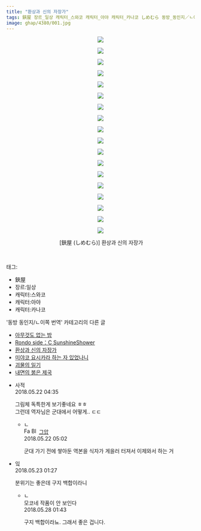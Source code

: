 ```yaml
---
title: "환상과 신의 자장가"
tags: 鋏屋 장르_일상 캐릭터_스와코 캐릭터_아야 캐릭터_카나코 しめむら 동방_동인지／ㄴ이쪽_번역
image: ghap/4380/001.jpg
---
```

<div class="article">
<p style="text-align: center; clear: none; float: none;"><img src="{{ site.nasurl }}/ghap/4380/001.jpg"/></p>
<p style="text-align: center; clear: none; float: none;"><img src="{{ site.nasurl }}/ghap/4380/002.jpg"/></p>
<p style="text-align: center; clear: none; float: none;"><img src="{{ site.nasurl }}/ghap/4380/003.jpg"/></p>
<p style="text-align: center; clear: none; float: none;"><img src="{{ site.nasurl }}/ghap/4380/004.jpg"/></p>
<p style="text-align: center; clear: none; float: none;"><img src="{{ site.nasurl }}/ghap/4380/005.jpg"/></p>
<p style="text-align: center; clear: none; float: none;"><img src="{{ site.nasurl }}/ghap/4380/006.jpg"/></p>
<p style="text-align: center; clear: none; float: none;"><img src="{{ site.nasurl }}/ghap/4380/007.jpg"/></p>
<p style="text-align: center; clear: none; float: none;"><img src="{{ site.nasurl }}/ghap/4380/008.jpg"/></p>
<p style="text-align: center; clear: none; float: none;"><img src="{{ site.nasurl }}/ghap/4380/009.jpg"/></p>
<p style="text-align: center; clear: none; float: none;"><img src="{{ site.nasurl }}/ghap/4380/010.jpg"/></p>
<p style="text-align: center; clear: none; float: none;"><img src="{{ site.nasurl }}/ghap/4380/011.jpg"/></p>
<p style="text-align: center; clear: none; float: none;"><img src="{{ site.nasurl }}/ghap/4380/012.jpg"/></p>
<p style="text-align: center; clear: none; float: none;"><img src="{{ site.nasurl }}/ghap/4380/013.jpg"/></p>
<p style="text-align: center; clear: none; float: none;"><img src="{{ site.nasurl }}/ghap/4380/014.jpg"/></p>
<p style="text-align: center; clear: none; float: none;"><img src="{{ site.nasurl }}/ghap/4380/015.jpg"/></p>
<p style="text-align: center; clear: none; float: none;"><img src="{{ site.nasurl }}/ghap/4380/016.jpg"/></p>
<p style="text-align: center; clear: none; float: none;"><img src="{{ site.nasurl }}/ghap/4380/017.jpg"/></p>
<p style="text-align: center; clear: none; float: none;"><img src="{{ site.nasurl }}/ghap/4380/018.jpg"/></p>
<p style="text-align: center; clear: none; float: none;"> [鋏屋 (しめむら)] 환상과 신의 자장가</p>
<p><br/></p>
</div><div class="tagTrail">
<p>태그: </p>
<ul>
<li>鋏屋</li>
<li>장르:일상</li>
<li>캐릭터:스와코</li>
<li>캐릭터:아야</li>
<li>캐릭터:카나코</li>
</ul>
</div><div class="another">
<p>'동방 동인지/ㄴ이쪽 번역' 카테고리의 다른 글</p>
<ul>
<li><a href="/2018-05-28-ghap_4391">아무것도 없는 밤</a></li>
<li><a href="/2018-05-26-ghap_4382">Rondo side：C SunshineShower</a></li>
<li><a href="/2018-05-22-ghap_4380">환상과 신의 자장가</a></li>
<li><a href="/2018-05-19-ghap_4378">미야코 요시카라 하는 자 있었나니</a></li>
<li><a href="/2018-05-17-ghap_4377">괴물의 일기</a></li>
<li><a href="/2018-05-13-ghap_4369">내면의 붉은 제국</a></li>
</ul>
</div><div class="cb_module cb_fluid">
<div class="cb_wrt cb_profile">
<div class="comment">
<ul>
<li class="cb_thumb_off" id="comment15259909">
<div class="cb_comment_area">
<div class="cb_info_area">
<div class="cb_section">
<span class="cb_nick_name">사적</span>
</div>
<div class="cb_section">
<span class="cb_date">2018.05.22 04:35 </span>
</div>
</div>
<div class="cb_dsc_comment">
<p class="cb_dsc">
											그림체 독특한게 보기좋네요 ㅎㅎ<br/>
그런데 역자님은 군대에서 어떻게.. ㄷㄷ
										</p>
</div>
<ul>
<li class="cb_thumb_off" id="comment15259911">
<span class="cb_bu_subnode">ㄴ</span>
<div class="cb_comment_area">
<div class="cb_info_area">
<div class="cb_section">
<span class="cb_nick_name"><img alt="Favicon of https://ghaptouhou.tistory.com" height="16" onerror="this.onerror=null;this.parentNode.removeChild(this)" src="https://ghaptouhou.tistory.com/favicon.ico" width="16"/> <img alt="BlogIcon" height="16" onerror="this.parentNode.removeChild(this)" src="https://ghaptouhou.tistory.com/index.gif" width="16"/> <a href="https://ghaptouhou.tistory.com" onclick="return openLinkInNewWindow(this)"> 그압</a><span class="tistoryProfileLayerTrigger" onclick='TistoryProfile.show(event, this, {"title":"\uc800\uae30 \uc774\uac70 \ub098\uc911\uc5d0 \uc218\uc815 \uac00\ub2a5\ud558\ub098\uc694","url":"https:\/\/ghap.tistory.com","nickname":"\uadf8\uc555","items":[]}); return false;'></span></span>
</div>
<div class="cb_section">
<span class="cb_date">2018.05.22 05:02 </span>
</div>
</div>
<div class="cb_dsc_comment">
<p class="cb_dsc">
																군대 가기 전에 쌓아둔 역본을 식자가 게을러 터져서 이제와서 하는 거
															</p>
</div>
</div>
</li>
</ul>
</div></li>
<li class="cb_thumb_off" id="comment15260270">
<div class="cb_comment_area">
<div class="cb_info_area">
<div class="cb_section">
<span class="cb_nick_name">잌</span>
</div>
<div class="cb_section">
<span class="cb_date">2018.05.23 01:27 </span>
</div>
</div>
<div class="cb_dsc_comment">
<p class="cb_dsc">
											분위기는 좋은데 구지 백합이라니
										</p>
</div>
<ul>
<li class="cb_thumb_off" id="comment15262756">
<span class="cb_bu_subnode">ㄴ</span>
<div class="cb_comment_area">
<div class="cb_info_area">
<div class="cb_section">
<span class="cb_nick_name">모코네 작품이 안 보인다</span>
</div>
<div class="cb_section">
<span class="cb_date">2018.05.28 01:43 </span>
</div>
</div>
<div class="cb_dsc_comment">
<p class="cb_dsc">
																구지 백합이라뇨. 그래서 좋은 겁니다.
															</p>
</div>
</div>
</li>
</ul>
</div></li>
</ul>
</div>
</div><!-- commentList close -->
</div>